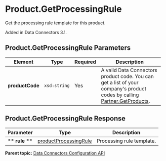 # Product.GetProcessingRule

Get the processing rule template for this product.

Added in Data Connectors 3.1.

## Product.GetProcessingRule Parameters

|Element|Type|Required|Description|
|-------|----|--------|-----------|
| **productCode** | `xsd:string` | Yes| A valid Data Connectors product code. You can get a list of your company's product codes by calling [Partner.GetProducts](../integration_api/r_getProducts.md#).|

 

## Product.GetProcessingRule Response

|Parameter|Type|Description|
|---------|----|-----------|
|** **rule** ** | [productProcessingRule](../../data_types/r_datatype_productProcessingRule.md#) | Processing rule template.|

**Parent topic:** [Data Connectors Configuration API](../../Genesis_API/config_api/c_genesis_api_config.md)

